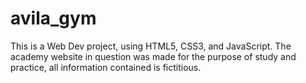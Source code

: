 # avila_gym
This is a Web Dev project, using HTML5, CSS3, and JavaScript. The academy website in question was made for the purpose of study and practice, all information contained is fictitious.

